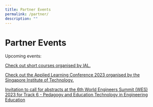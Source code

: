 ```yaml
---
title: Partner Events
permalink: /partner/
description: ""
---
```

# Partner Events

Upcoming events:

[Check out short courses organised by IAL.](https://www.ial.edu.sg/short-courses/)

         
[Check out the Applied Learning Conference 2023 organised by the Singapore Institute of Technology.](https://preview.mailerlite.com/x5y4b7z3g6)

[Invitation to call for abstracts at the 6th World Engineers Summit (WES) 2023  for Track 6 - Pedagogy and Education Technology in Engineering Education](https://www.wes-ies.org/registration-ies/submit-a-paper/)






